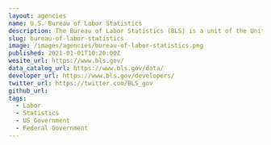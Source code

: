 ```yaml
---
layout: agencies
name: U.S. Bureau of Labor Statistics
description: The Bureau of Labor Statistics (BLS) is a unit of the United States Department of Labor. It is the principal fact-finding agency for the U.S. government in the broad field of labor economics and statistics and serves as a principal agency of the U.S. Federal Statistical System. The BLS is a governmental statistical agency that collects, processes, analyzes, and disseminates essential statistical data to the American public, the U.S. Congress, other Federal agencies, State and local governments, business, and labor representatives. The BLS also serves as a statistical resource to the United States Department of Labor, and conducts research into how much families need to earn to be able to enjoy a decent standard of living.
slug: bureau-of-labor-statistics
image: /images/agencies/bureau-of-labor-statistics.png
published: 2021-01-01T10:20:00Z
wesite_url: https://www.bls.gov/
data_catalog_url: https://www.bls.gov/data/
developer_url: https://www.bls.gov/developers/
twitter_url: https://twitter.com/BLS_gov
github_url:
tags:
  - Labor
  - Statistics
  - US Government
  - Federal Government
---
```

